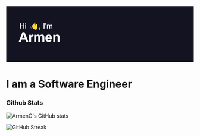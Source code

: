<img src="header.png">

<h1>I am a Software Engineer</h1>

<h3>Github Stats</h3>

![ArmenG's GitHub stats](https://github-readme-stats.vercel.app/api?username=ArmenG888&count_private=true&show_icons=true&theme=radical&include_all_commits=true&hide_border=true&border_radius=9&layout=compact)

![GitHub Streak](http://github-readme-streak-stats.herokuapp.com?user=ArmenG888&theme=radical&hide_border=true&date_format=M%20j%5B%2C%20Y%5D)


